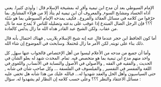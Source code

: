 الإمام السيوطي بعد أن مدح ابن تيمية وأقر له بمشيخة الإسلام قال : وأوذي كثيرا.
 يعني آذاه الحساد ومشايخ السوء, والمعروف أن ابن تيمية لم يتأذ إلا من هؤلاء المشايخ, بما حرّفوا من كلامه  في مسائل العقائد والفروع..  فكيف يمدحه الإمام السيوطي بما هو سُبّة ؟؟؟ فإن الرجل الضال المبتدع إذا عوقب على بدعته وتضليله للناس لا يُمدح منه ما نال من عقاب. ولكن الشيخ عبد القادر هداه الله ما زال يدلس كالعادة.

أما كون الحافظ ابن حجر عندما قال عنه إنه شيخ الإسلام بلاريب , فهناك احتمال بأنه قال ذلك بناء على توبته, لكن الأمر ما زال مُحتملا. وسأبحث في الموضوع إن شاء الله.

وأما أن جميع من مدحه من الأعلام ليسوا من أهل الإختصاص فالجواب عنها سهل, 
كل واحد منهم مدح ابن تيمية بما هو متخصص فيه. تمام. المحدث شهد له بعلو الشأن في الحديث , والفقيه في الفقه , والأصولي في الأصول والنسابة في الأنساب, واللغوي في اللغة والمفسر في التفسير , والفيلسوف في الفلسفة ... وكل صاحب شأن في شأنه , حتى السياسيون وأهل الحل والعقد شهدوا له... 
فبالله عليك من هذا شأنه هل تخفى عليه مسائل الاعتقاد والنظر ؟؟؟ 
وعلى حسب كلامه إن النظار لم يشهدوا له.
سؤال : 
